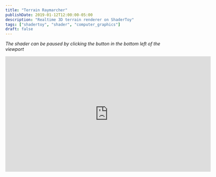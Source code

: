 ```yaml
---
title: "Terrain Raymarcher"
publishDate: 2019-01-12T12:00:00-05:00
description: "Realtime 3D terrain renderer on ShaderToy"
tags: ["shadertoy", "shader", "computer_graphics"]
draft: false
---
```


_The shader can be paused by clicking the button in the bottom left of the viewport_

<iframe width="640" height="360" frameborder="0" src="https://www.shadertoy.com/embed/tsl3zl?gui=true&t=10&paused=false&muted=false" allowfullscreen></iframe>
